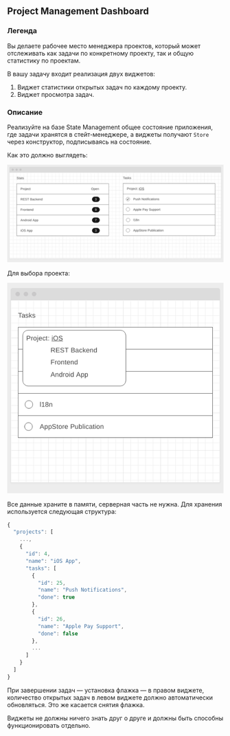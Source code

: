 
## Project Management Dashboard

### Легенда

Вы делаете рабочее место менеджера проектов, который может отслеживать как задачи по конкретному проекту, так и общую статистику по проектам.

В вашу задачу входит реализация двух виджетов:
1. Виджет статистики открытых задач по каждому проекту.
1. Виджет просмотра задач.

### Описание

Реализуйте на базе State Management общее состояние приложения, где задачи хранятся в стейт-менеджере, а виджеты получают `Store` через конструктор, подписываясь на состояние.

Как это должно выглядеть:

![](./src/img/dashboard.png)

Для выбора проекта:

![](./src/img/dashboard-2.png)

Все данные храните в памяти, серверная часть не нужна. Для хранения используется следующая структура:

```javascript
{
  "projects": [
    ...,
    {
      "id": 4,
      "name": "iOS App",
      "tasks": [
        {
          "id": 25,
          "name": "Push Notifications",
          "done": true
        },
        {
          "id": 26,
          "name": "Apple Pay Support",
          "done": false
        },
        ...
      ]
    }
  ]
}

```

При завершении задач — установка флажка — в правом виджете, количество открытых задач в левом виджете должно автоматически обновляться. Это же касается снятия флажка.

Виджеты не должны ничего знать друг о друге и должны быть способны функционировать отдельно.
